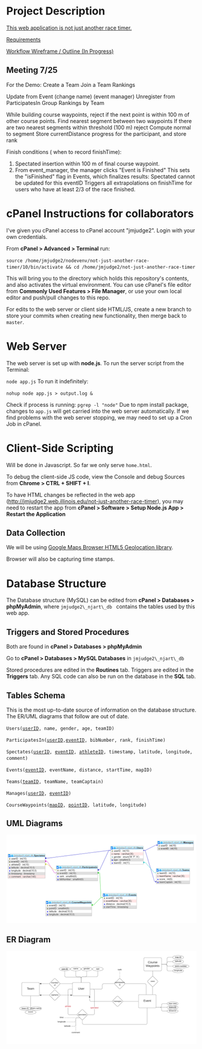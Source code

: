  # Project Description
 
  [This web application is not just another race timer.](https://wiki.illinois.edu/wiki/x/1pxHKw)
  
  [Requirements](https://wiki.illinois.edu/wiki/display/CS411SU20/Project+Track+1)
  
  [Workflow Wireframe / Outline (In Progress)](https://www.overleaf.com/7284889269njzvssfcnrqq)
  
 ## Meeting 7/25
 
For the Demo:
Create a Team
Join a Team
Rankings

Update from Event (change name) (event manager)
Unregister from ParticipatesIn
Group Rankings by Team

While building course waypoints, reject if the next point is within 100 m of other course points.
Find nearest segment between two waypoints
   If there are two nearest segments within threshold (100 m) reject
Compute normal to segment
Store currentDistance progress for the participant, and store rank

Finish conditions ( when to record finishTime):
  1) Spectated insertion within 100 m of final course waypoint.
  2) From event_manager, the manager clicks "Event is Finished"
        This sets the "isFinished" flag in Events, which finalizes results:
                  Spectated cannot be updated for this eventID
                  Triggers all extrapolations on finishTime for users who have at least 2/3 of the race finished.

# cPanel Instructions for collaborators

I've given you cPanel access to cPanel account "jmjudge2". Login with your own credentials. 

From **cPanel > Advanced > Terminal** run:

`
source /home/jmjudge2/nodevenv/not-just-another-race-timer/10/bin/activate && cd /home/jmjudge2/not-just-another-race-timer
`
 
 This will bring you to the directory which holds this repository's contents, and also activates the virtual environment. You can use cPanel's file editor from **Commonly Used Features > File Manager**, or use your own local editor and push/pull changes to this repo.
 
For edits to the web server or client side HTML/JS, create a new branch to store your commits when creating new functionality, then merge back to `master`.
 
# Web Server
  
The web server is set up with **node.js**. To run the server script from the Terminal:

`
  node app.js
`
To run it indefinitely:

`
nohup node app.js > output.log &
`
 
 Check if process is running:
`
pgrep -l "node"
`
Due to npm install package, changes to `app.js` will get carried into the web server automatically.
If we find problems with the web server stopping, we may need to set up a Cron Job in cPanel.

# Client-Side Scripting
Will be done in Javascript.
So far we only serve `home.html`.

To debug the client-side JS code, view the Console and debug Sources from **Chrome > CTRL + SHIFT + I**.

To have HTML changes be reflected in the web app (http://jmjudge2.web.illinois.edu/not-just-another-race-timer), you may need to restart the app from **cPanel > Software > Setup Node.js App > Restart the Application**

## Data Collection

We will be using [Google Maps Browser HTML5 Geolocation library](https://developers.google.com/maps/documentation/javascript/examples/map-geolocation).

Browser will also be capturing time stamps.

# Database Structure 

 The Database structure (MySQL) can be edited from **cPanel > Databases > phpMyAdmin**, where 
`jmjudge2\_njart\_db `
  contains the tables used by this web app.
  
## Triggers and Stored Procedures
Both are found in **cPanel > Databases > phpMyAdmin**

Go to **cPanel > Databases > MySQL Databases** in
`jmjudge2\_njart\_db `

Stored procedures are edited in the **Routines** tab. Triggers are edited in the **Triggers** tab. Any SQL code can also be run on the database in the **SQL** tab.

## Tables Schema
This is the most up-to-date source of information on the database structure. The ER/UML diagrams that follow are out of date.

`Users(`<ins>`userID`</ins>`, name, gender, age, teamID)`
 
`ParticipatesIn(`<ins>`userID`</ins>`,`<ins>`eventID`</ins>`, bibNumber, rank, finishTime)`

`Spectates(`<ins>`userID`</ins>`, `<ins>`eventID`</ins>`, `<ins>`athleteID`</ins>`, timestamp, latitude, longitude, comment)`
 
`Events(`<ins>`eventID`</ins>`, eventName, distance, startTime, mapID)`
 
`Teams(`<ins>`teamID`</ins>`, teamName, teamCaptain)`

`Manages(`<ins>`userID`</ins>`, `<ins>`eventID`</ins>`)`

`CourseWaypoints(`<ins>`mapID`</ins>`, `<ins>`pointID`</ins>`, latitude, longitude)`

## UML Diagrams
![UML diagram actual](https://github.com/john-judge/not-just-another-race-timer/blob/master/images/autoUMLnjart.png)


## ER Diagram
![ER diagram](https://github.com/john-judge/not-just-another-race-timer/blob/master/images/Database%20ER%20--%20Race%20Timer%20(1).png)

